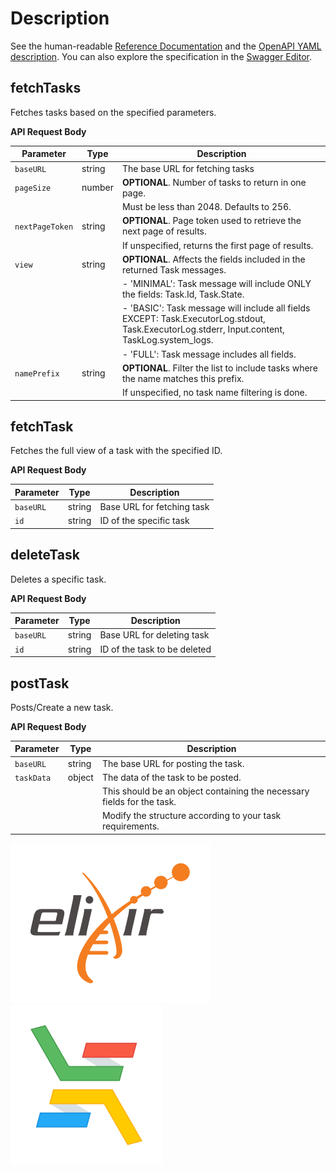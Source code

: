 # Description

See the human-readable [Reference Documentation](https://ga4gh.github.io/task-execution-schemas/docs/)
and the [OpenAPI YAML description](openapi/task_execution_service.openapi.yaml). You can also explore the specification in the [Swagger Editor](https://editor.swagger.io/?url=https://ga4gh.github.io/task-execution-schemas/openapi.yaml).

## fetchTasks

Fetches tasks based on the specified parameters.

**API Request Body**

| Parameter       | Type   | Description                                                                                                                                   |
| --------------- | ------ | --------------------------------------------------------------------------------------------------------------------------------------------- |
| `baseURL`       | string | The base URL for fetching tasks                                                                                                               |
| `pageSize`      | number | **OPTIONAL**. Number of tasks to return in one page.                                                                                          |
|                 |        | Must be less than 2048. Defaults to 256.                                                                                                      |
| `nextPageToken` | string | **OPTIONAL**. Page token used to retrieve the next page of results.                                                                           |
|                 |        | If unspecified, returns the first page of results.                                                                                            |
| `view`          | string | **OPTIONAL**. Affects the fields included in the returned Task messages.                                                                      |
|                 |        | - 'MINIMAL': Task message will include ONLY the fields: Task.Id, Task.State.                                                                  |
|                 |        | - 'BASIC': Task message will include all fields EXCEPT: Task.ExecutorLog.stdout, Task.ExecutorLog.stderr, Input.content, TaskLog.system_logs. |
|                 |        | - 'FULL': Task message includes all fields.                                                                                                   |
| `namePrefix`    | string | **OPTIONAL**. Filter the list to include tasks where the name matches this prefix.                                                            |
|                 |        | If unspecified, no task name filtering is done.                                                                                               |

## fetchTask

Fetches the full view of a task with the specified ID.

**API Request Body**

| Parameter | Type   | Description                |
| --------- | ------ | -------------------------- |
| `baseURL` | string | Base URL for fetching task |
| `id`      | string | ID of the specific task    |

## deleteTask

Deletes a specific task.

**API Request Body**

| Parameter | Type   | Description                  |
| --------- | ------ | ---------------------------- |
| `baseURL` | string | Base URL for deleting task   |
| `id`      | string | ID of the task to be deleted |

## postTask

Posts/Create a new task.

**API Request Body**

| Parameter  | Type   | Description                                                            |
| ---------- | ------ | ---------------------------------------------------------------------- |
| `baseURL`  | string | The base URL for posting the task.                                     |
| `taskData` | object | The data of the task to be posted.                                     |
|            |        | This should be an object containing the necessary fields for the task. |
|            |        | Modify the structure according to your task requirements.              |


![Logo]('./../../../../images/logo-elixir.svg)
![Logo]('./../../../../images/logo-elixir-cloud-aai.svg)

